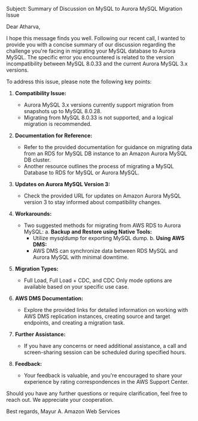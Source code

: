 Subject: Summary of Discussion on MySQL to Aurora MySQL Migration Issue

Dear Atharva,

I hope this message finds you well. Following our recent call, I wanted to provide you with a concise summary of our discussion regarding the challenge you're facing in migrating your MySQL database to Aurora MySQL. The specific error you encountered is related to the version incompatibility between MySQL 8.0.33 and the current Aurora MySQL 3.x versions.

To address this issue, please note the following key points:

1. **Compatibility Issue:**
   - Aurora MySQL 3.x versions currently support migration from snapshots up to MySQL 8.0.28.
   - Migrating from MySQL 8.0.33 is not supported, and a logical migration is recommended.

2. **Documentation for Reference:**
   - Refer to the provided documentation for guidance on migrating data from an RDS for MySQL DB instance to an Amazon Aurora MySQL DB cluster.
   - Another resource outlines the process of migrating a MySQL Database to RDS for MySQL or Aurora MySQL.

3. **Updates on Aurora MySQL Version 3:**
   - Check the provided URL for updates on Amazon Aurora MySQL version 3 to stay informed about compatibility changes.

4. **Workarounds:**
   - Two suggested methods for migrating from AWS RDS to Aurora MySQL:
     a. **Backup and Restore using Native Tools:**
        - Utilize mysqldump for exporting MySQL dump.
     b. **Using AWS DMS:**
        - AWS DMS can synchronize data between RDS MySQL and Aurora MySQL with minimal downtime.

5. **Migration Types:**
   - Full Load, Full Load + CDC, and CDC Only mode options are available based on your specific use case.

6. **AWS DMS Documentation:**
   - Explore the provided links for detailed information on working with AWS DMS replication instances, creating source and target endpoints, and creating a migration task.

7. **Further Assistance:**
   - If you have any concerns or need additional assistance, a call and screen-sharing session can be scheduled during specified hours.

8. **Feedback:**
   - Your feedback is valuable, and you're encouraged to share your experience by rating correspondences in the AWS Support Center.

Should you have any further questions or require clarification, feel free to reach out. We appreciate your cooperation.

Best regards,
Mayur A.
Amazon Web Services